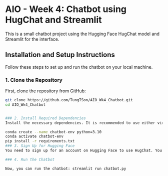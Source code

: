 # AIO - Week 4: Chatbot using HugChat and Streamlit

This is a small chatbot project using the Hugging Face HugChat model and Streamlit for the interface.

## Installation and Setup Instructions

Follow these steps to set up and run the chatbot on your local machine.

### 1. Clone the Repository

First, clone the repository from GitHub:

```sh
git clone https://github.com/TungTSon/AIO_Wk4_Chatbot.git
cd AIO_Wk4_Chatbot


### 2. Install Required Dependencies
Install the necessary dependencies. It is recommended to use either virtual environment or conda to manage your packages:

conda create --name chatbot-env python=3.10
conda activate chatbot-env
pip install -r requirements.txt
### 3. Sign Up for Hugging Face
You need to sign up for an account on Hugging Face to use HugChat. You can sign up here: [Hugging Face Sign Up](https://huggingface.co/chat/)

### 4. Run the Chatbot

Now, you can run the chatbot: streamlit run chatbot.py
